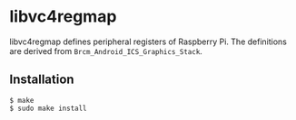 # libvc4regmap

libvc4regmap defines peripheral registers of Raspberry Pi.
The definitions are derived from `Brcm_Android_ICS_Graphics_Stack`.


## Installation

```
$ make
$ sudo make install
```
